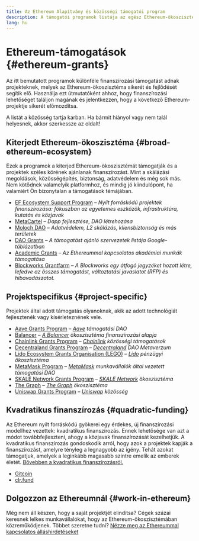 ```yaml
---
title: Az Ethereum Alapítvány és közösségi támogatói program
description: A támogatói programok listája az egész Ethereum-ökoszisztémára vonatkozóan.
lang: hu
---
```


# Ethereum-támogatások {#ethereum-grants}

Az itt bemutatott programok különféle finanszírozási támogatást adnak projekteknek, melyek az Ethereum-ökoszisztéma sikerét és fejlődését segítik elő. Használja ezt útmutatóként ahhoz, hogy finanszírozási lehetőséget találjon magának és jelentkezzen, hogy a következő Ethereum-projektje sikerét előmozdítsa.

A listát a közösség tartja karban. Ha bármit hiányol vagy nem talál helyesnek, akkor szerkessze az oldalt!

## Kiterjedt Ethereum-ökoszisztéma {#broad-ethereum-ecosystem}

Ezek a programok a kiterjed Ethereum-ökoszisztémát támogatják és a projektek széles körének ajánlanak finanszírozást. Mint a skálázási megoldások, közösségépítés, biztonság, adatvédelem és még sok más. Nem kötődnek valamelyik platformhoz, és mindig jó kiindulópont, ha valamiért Ön bizonytalan a támogatások témájában.

- [EF Ecosystem Support Program](https://esp.ethereum.foundation) – _Nyílt forráskódú projektek finanszírozása: fókuszban az egyetemes eszközök, infrastruktúra, kutatás és közjavak_
- [MetaCartel](https://www.metacartel.org/grants/) – _Dapp fejlesztése, DAO létrehozása_
- [Moloch DAO](https://www.molochdao.com/) – _Adatvédelem, L2 skálázás, kliensbiztonság és más területek_
- [DAO Grants](https://docs.google.com/spreadsheets/d/1XHc-p_MHNRdjacc8uOEjtPoWL86olP4GyxAJOFO0zxY/edit#gid=0) – _A támogatást ajánló szervezetek listája Google-táblázatban_
- [Academic Grants](https://esp.ethereum.foundation/academic-grants) – _Az Ethereummal kapcsolatos akadémiai munkák támogatása_
- [Blockworks Grantfarm](https://blockworks.co/grants/programs) – _A Blockworks egy átfogó jegyzéket hozott létre, lefedve az összes támogatást, változtatási javaslatot (RFP) és hibavadászatot._

## Projektspecifikus {#project-specific}

Projektek által adott támogatás olyanoknak, akik az adott technológiát fejlesztenék vagy kísérleteznének vele.

- [Aave Grants Program](https://aavegrants.org/) – _[Aave](https://aave.com/) támogatási DAO_
- [Balancer](https://quark-ceres-740.notion.site/Balancer-Grants-938f1b979810427f8d903a904315da41) – _[A Balancer](https://balancer.fi/) ökoszisztéma finanszírozási alapja_
- [Chainlink Grants Program](https://chain.link/community/grants) – _[Chainlink](https://chain.link/) közösségi támogatások_
- [Decentraland Grants Program](https://governance.decentraland.org/grants/) – _[Decentraland](https://decentraland.org/) DAO Metaverzum_
- [Lido Ecosystem Grants Organisation (LEGO)](https://lido.fi/lego) – _[Lido](https://lido.fi/) pénzügyi ökoszisztéma_
- [MetaMask Program](https://metamaskgrants.org/) – _[MetaMask](https://metamask.io/) munkavállalók által vezetett támogatási DAO_
- [SKALE Network Grants Program](https://skale.space/developers#grants) – _[SKALE Network](https://skale.space/) ökoszisztéma_
- [The Graph](https://airtable.com/shrdfvnFvVch3IOVm) – _[The Graph](https://thegraph.com/) ökoszisztéma_
- [Uniswap Grants Program](https://www.uniswapfoundation.org/apply-for-a-grant) – _[Uniswap](https://uniswap.org/) közösség_

## Kvadratikus finanszírozás {#quadratic-funding}

Az Ethereum nyílt forráskódú gyökerei egy érdekes, új finanszírozási modellhez vezettek: kvadratikus finanszírozás. Ennek lehetősége van azt a módot továbbfejleszteni, ahogy a közjavak finanszírozását kezelhetjük. A kvadratikus finanszírozás gondoskodik arról, hogy azok a projektek kapják a finanszírozást, amelyre tényleg a legnagyobb az igény. Tehát azokat támogatjuk, amelyek a leginkább magasabb szintre emelik az emberek életét. [Bővebben a kvadratikus finanszírozásról.](/defi/#quadratic-funding)

- [Gitcoin](https://gitcoin.co/grants)
- [clr.fund](https://clr.fund/)

## Dolgozzon az Ethereumnál {#work-in-ethereum}

Még nem áll készen, hogy a saját projektjét elindítsa? Cégek százai keresnek lelkes munkavállalókat, hogy az Ethereum-ökoszisztémában közreműködjenek. Többet szeretne tudni? [Nézze meg az Ethereummal kapcsolatos álláshirdetéseket](/community/get-involved/#ethereum-jobs)
